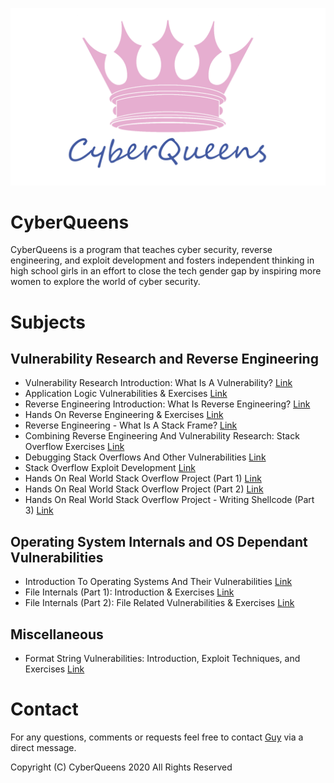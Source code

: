 
![CyberQueens logo](logo/cyberqueens_logo.png?raw=true "CyberQueens Logo")

# CyberQueens

CyberQueens is a program that teaches cyber security, reverse engineering, and exploit development and fosters independent thinking in high school girls in an effort to close the tech gender gap by inspiring more women to explore the world of cyber security. 

# Subjects

## Vulnerability Research and Reverse Engineering

* Vulnerability Research Introduction: What Is A Vulnerability? [Link](https://github.com/CyberQueens/CyberQueens/tree/master/1%20-%20What%20Is%20A%20Vulnerability)
* Application Logic Vulnerabilities & Exercises [Link](https://github.com/CyberQueens/CyberQueens/tree/master/2%20-%20Logic%20Vulnerability%20Exercises)
* Reverse Engineering Introduction: What Is Reverse Engineering? [Link](https://github.com/CyberQueens/CyberQueens/tree/master/3%20-%20What%20Is%20Reverse%20Engineering)
* Hands On Reverse Engineering & Exercises [Link](https://github.com/CyberQueens/CyberQueens/tree/master/4%20-%20Reverse%20Engineering%20Exercises)
* Reverse Engineering - What Is A Stack Frame? [Link](https://github.com/CyberQueens/CyberQueens/tree/master/5%20-%20What%20Is%20A%20Stack%20Frame)
* Combining Reverse Engineering And Vulnerability Research: Stack Overflow Exercises [Link](https://github.com/CyberQueens/CyberQueens/tree/master/6%20-%20Stack%20Overflow%20Exercises)
* Debugging Stack Overflows And Other Vulnerabilities [Link](https://github.com/CyberQueens/CyberQueens/tree/master/7%20-%20Debugging%20A%20Vulnerability)
* Stack Overflow Exploit Development [Link](https://github.com/CyberQueens/CyberQueens/tree/master/8%20-%20Stack%20Overflow%20Exploit%20Development)
* Hands On Real World Stack Overflow Project (Part 1) [Link](https://github.com/CyberQueens/CyberQueens/tree/master/9%20-%20Real%20World%20Stack%20Overflow%20Project%20Part%201)
* Hands On Real World Stack Overflow Project (Part 2) [Link](https://github.com/CyberQueens/CyberQueens/tree/master/10%20-%20Real%20World%20Stack%20Overflow%20Project%20Part%202)
* Hands On Real World Stack Overflow Project - Writing Shellcode (Part 3) [Link](https://github.com/CyberQueens/CyberQueens/tree/master/11%20-%20Real%20World%20Stack%20Overflow%20Project%20Part%203%20-%20Shellcode)

## Operating System Internals and OS Dependant Vulnerabilities

* Introduction To Operating Systems And Their Vulnerabilities [Link](https://github.com/CyberQueens/CyberQueens/tree/master/OS%20Internals%20-%20Lesson%201%20-%20Introduction)
* File Internals (Part 1): Introduction & Exercises [Link](https://github.com/CyberQueens/CyberQueens/tree/master/OS%20Internals%20-%20Lesson%202%20-%20Files)
* File Internals (Part 2): File Related Vulnerabilities & Exercises [Link](https://github.com/CyberQueens/CyberQueens/tree/master/OS%20Internals%20-%20Lesson%203%20-%20Files%20Extended)

## Miscellaneous 

* Format String Vulnerabilities: Introduction, Exploit Techniques, and Exercises [Link](https://github.com/CyberQueens/CyberQueens/tree/master/Extra%20-%20Format%20String%20Vulnerability)

# Contact

For any questions, comments or requests feel free to contact [Guy](https://twitter.com/@va_start) via a direct message.

Copyright (C) CyberQueens 2020 All Rights Reserved

<meta name="google-site-verification" content="CY2rHbX0lLArgRXt5RHAel_xD6nSnhMuukTpYdtUaiE" />

